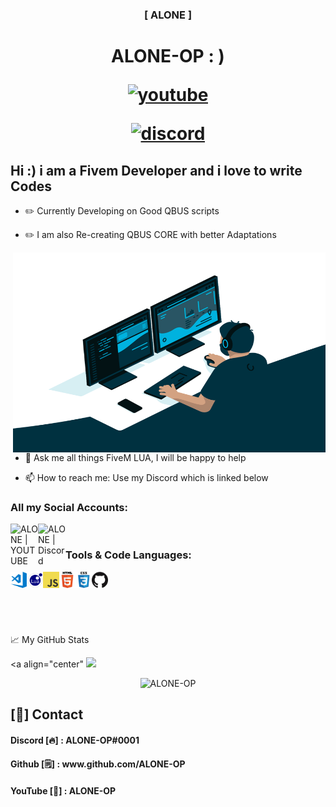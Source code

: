 <h3 align="center">[ ALONE ]</h3>

<h1 align="center"> ALONE-OP : )

 

[![youtube](https://img.shields.io/badge/YouTube-SUB-red?&style=for-the-badge&logo=youtube&logoColor=white)][youtube]

[![discord](https://img.shields.io/badge/DISCORD-JOIN-green?logo=Discord&logoColor=white)][discord]

## Hi :) i am a Fivem Developer and i love to write Codes

- ✏️ Currently Developing on Good QBUS scripts

- ✏️ I am also Re-creating QBUS CORE with better Adaptations

<img align="right" alt="GIF" src="https://github.com/ALONE-OP/ALONE-OP/blob/main/code.gif?raw=true" width="500" height="320" />

</br>

- 💬 Ask me all things FiveM LUA, I will be happy to help

- 📫 How to reach me: Use my Discord which is linked below

### All my Social Accounts: 

[<img align="left" alt="ALONE | YOUTUBE" width="44px" src="https://img.icons8.com/fluent/48/000000/youtube-play.png" />][youtube]

[<img align="left" alt="ALONE | Discord" width="44px" src="https://i.ibb.co/YtNhB1V/icons8-discord-new-logo-48.png" />][discord]

</br>

### Tools & Code Languages: 

<img align="left" alt="Visual Studio Code" width="26px" src="https://raw.githubusercontent.com/github/explore/80688e429a7d4ef2fca1e82350fe8e3517d3494d/topics/visual-studio-code/visual-studio-code.png" />

<img align="left" alt="Lua" width="26px" src="https://raw.githubusercontent.com/github/explore/80688e429a7d4ef2fca1e82350fe8e3517d3494d/topics/lua/lua.png" />

<img align="left" alt="JavaScript" width="26px" src="https://raw.githubusercontent.com/github/explore/80688e429a7d4ef2fca1e82350fe8e3517d3494d/topics/javascript/javascript.png" />

<img align="left" alt="HTML5" width="26px" src="https://raw.githubusercontent.com/github/explore/80688e429a7d4ef2fca1e82350fe8e3517d3494d/topics/html/html.png" />

<img align="left" alt="CSS3" width="26px" src="https://raw.githubusercontent.com/github/explore/80688e429a7d4ef2fca1e82350fe8e3517d3494d/topics/css/css.png" />

<img align="left" alt="GitHub" width="26px" src="https://raw.githubusercontent.com/github/explore/78df643247d429f6cc873026c0622819ad797942/topics/github/github.png" />

</br>

</br>

</br>

</br>

</br>

📈 My GitHub Stats

<a align="center" <img src="https://github-readme-stats.vercel.app/api/top-langs/?username=ALONE-OP&theme=light&hide_langs_below=1" />
</a>
<br>

<p align="center"> <img src="https://github-readme-stats.vercel.app/api?username=ALONE-OP&show_icons=true&theme=gotham" alt="ALONE-OP" />

[discord]: https://discord.gg/H9XEBqm

[youtube]: https://m.youtube.com/channel/UCat7aDkSWObN3V0HC1sY-9w

## [💭] Contact <a name = "contact"></a>

<p align="center">

<h4> Discord [🔥] : ALONE-OP#0001 </h4>



<h4> Github [🗒️] : www.github.com/ALONE-OP </h4>



<h4> YouTube [🔴] :  ALONE-OP </h4>

</p>


